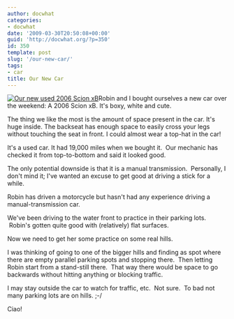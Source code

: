 ```yaml
---
author: docwhat
categories:
- docwhat
date: '2009-03-30T20:50:08+00:00'
guid: 'http://docwhat.org/?p=350'
id: 350
template: post
slug: '/our-new-car/'
tags:
- car
title: Our New Car
---
```


[![Our new used 2006 Scion
xB](https://farm4.static.flickr.com/3462/3398968942_fec485a118_m.jpg)](https://www.flickr.com/photos/docwhat/3398968942/ "Our new used 2006 Scion xB")Robin
and I bought ourselves a new car over the weekend: A 2006 Scion xB. It's
boxy, white and cute.

The thing we like the most is the amount of space present in the car.
It's huge inside. The backseat has enough space to easily cross your
legs without touching the seat in front. I could almost wear a top-hat
in the car!

It's a used car. It had 19,000 miles when we bought it.  Our mechanic
has checked it from top-to-bottom and said it looked good.

The only potential downside is that it is a manual transmission.
 Personally, I don't mind it; I've wanted an excuse to get good at
driving a stick for a while.

Robin has driven a motorcycle but hasn't had any experience driving a
manual-transmission car.

We've been driving to the water front to practice in their parking lots.
 Robin's gotten quite good with (relatively) flat surfaces.

Now we need to get her some practice on some real hills.

I was thinking of going to one of the bigger hills and finding as spot
where there are empty parallel parking spots and stopping there.  Then
letting Robin start from a stand-still there.  That way there would be
space to go backwards without hitting anything or blocking traffic.

I may stay outside the car to watch for traffic, etc.  Not sure.  To bad
not many parking lots are on hills. ;-/

Ciao!
